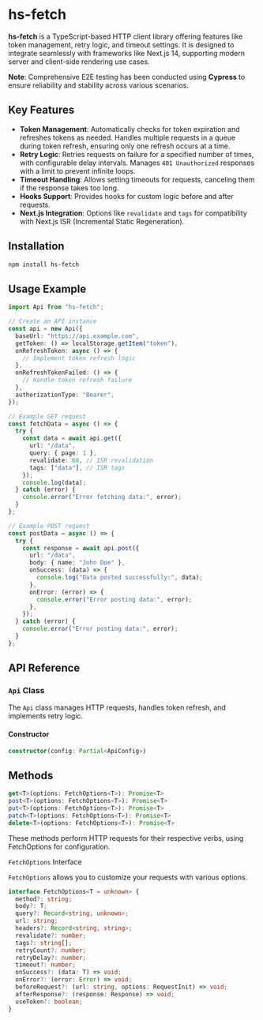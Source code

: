 # hs-fetch

**hs-fetch** is a TypeScript-based HTTP client library offering features like token management, retry logic, and timeout settings. It is designed to integrate seamlessly with frameworks like Next.js 14, supporting modern server and client-side rendering use cases.

**Note**: Comprehensive E2E testing has been conducted using **Cypress** to ensure reliability and stability across various scenarios.

## Key Features

- **Token Management**: Automatically checks for token expiration and refreshes tokens as needed. Handles multiple requests in a queue during token refresh, ensuring only one refresh occurs at a time.
- **Retry Logic**: Retries requests on failure for a specified number of times, with configurable delay intervals. Manages `401 Unauthorized` responses with a limit to prevent infinite loops.
- **Timeout Handling**: Allows setting timeouts for requests, canceling them if the response takes too long.
- **Hooks Support**: Provides hooks for custom logic before and after requests.
- **Next.js Integration**: Options like `revalidate` and `tags` for compatibility with Next.js ISR (Incremental Static Regeneration).

## Installation

```bash
npm install hs-fetch
```

## Usage Example

```ts
import Api from "hs-fetch";

// Create an API instance
const api = new Api({
  baseUrl: "https://api.example.com",
  getToken: () => localStorage.getItem("token"),
  onRefreshToken: async () => {
    // Implement token refresh logic
  },
  onRefreshTokenFailed: () => {
    // Handle token refresh failure
  },
  authorizationType: "Bearer",
});

// Example GET request
const fetchData = async () => {
  try {
    const data = await api.get({
      url: "/data",
      query: { page: 1 },
      revalidate: 60, // ISR revalidation
      tags: ["data"], // ISR tags
    });
    console.log(data);
  } catch (error) {
    console.error("Error fetching data:", error);
  }
};

// Example POST request
const postData = async () => {
  try {
    const response = await api.post({
      url: "/data",
      body: { name: "John Doe" },
      onSuccess: (data) => {
        console.log("Data posted successfully:", data);
      },
      onError: (error) => {
        console.error("Error posting data:", error);
      },
    });
  } catch (error) {
    console.error("Error posting data:", error);
  }
};
```

## API Reference

### `Api` Class

The `Api` class manages HTTP requests, handles token refresh, and implements retry logic.

#### Constructor

```ts
constructor(config: Partial<ApiConfig>)
```

## Methods

```ts
get<T>(options: FetchOptions<T>): Promise<T>
post<T>(options: FetchOptions<T>): Promise<T>
put<T>(options: FetchOptions<T>): Promise<T>
patch<T>(options: FetchOptions<T>): Promise<T>
delete<T>(options: FetchOptions<T>): Promise<T>
```

These methods perform HTTP requests for their respective verbs, using FetchOptions for configuration.

`FetchOptions` Interface

`FetchOptions` allows you to customize your requests with various options.

```ts
interface FetchOptions<T = unknown> {
  method?: string;
  body?: T;
  query?: Record<string, unknown>;
  url: string;
  headers?: Record<string, string>;
  revalidate?: number;
  tags?: string[];
  retryCount?: number;
  retryDelay?: number;
  timeout?: number;
  onSuccess?: (data: T) => void;
  onError?: (error: Error) => void;
  beforeRequest?: (url: string, options: RequestInit) => void;
  afterResponse?: (response: Response) => void;
  useToken?: boolean;
}
```
